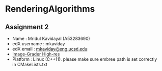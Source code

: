 # RenderingAlgorithms


Assignment 2
------------
- Name : Mridul Kavidayal (A53283690)
- edX username : mkaviday
- edX email : mkaviday@eng.ucsd.edu
- [Image-Grader High-res](https://lifan.s3.amazonaws.com/homework2/f18ea7d5430de16431b336b8bb7437b2/20200421205332/index.html)
- Platform : Linux (C++11). please make sure embree path is set correctly in CMakeLists.txt